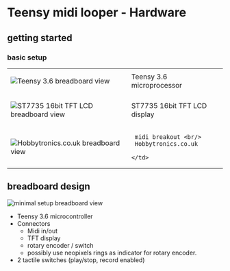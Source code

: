 # Teensy midi looper - Hardware

## getting started
### basic setup
<table>
 <tr>
  <td>
   
   ![Teensy 3.6 breadboard view](https://raw.githubusercontent.com/newdigate/arduino-midi-writer/master/Hardware/svg/teensy3.6_breadboard.svg?sanitize=true "Teensy 3.6 microcontroller board")
   
  </td>
    <td>
     Teensy 3.6 <br/> microprocessor
    </td>
 </tr>
 
 
  <tr>
  <td>
   
   ![ST7735 16bit TFT LCD breadboard view](https://github.com/newdigate/teensy-midi-looper/blob/master/Hardware/svg/st7735.svg?sanitize=true "ST7735 16bit TFT LCD display")
   
  </td>
    <td>
     ST7735 16bit TFT LCD display
    </td>
 </tr>
 
   <tr>
  <td>
   
   ![Hobbytronics.co.uk breadboard view](https://github.com/newdigate/teensy-midi-looper/blob/master/Hardware/svg/hobbytronics-midi-breakout.svg?sanitize=true "Hobbytronics.co.uk midi breakout")
   
  </td>
    <td>
     
     midi breakout <br/>
     Hobbytronics.co.uk
     
    </td>
 </tr>
 
</table>


## breadboard design 
![minimal setup breadboard view](https://raw.githubusercontent.com/newdigate/teensy-midi-looper/master/Hardware/png/TeensyMidiLooper-Minimal.png "minimal setup breadbord")


  * Teensy 3.6 microcontroller
  * Connectors
    * Midi in/out
    * TFT display
    * rotary encoder / switch
    * possibly use neopixels rings as indicator for rotary encoder.
  * 2 tactile switches (play/stop, record enabled)
